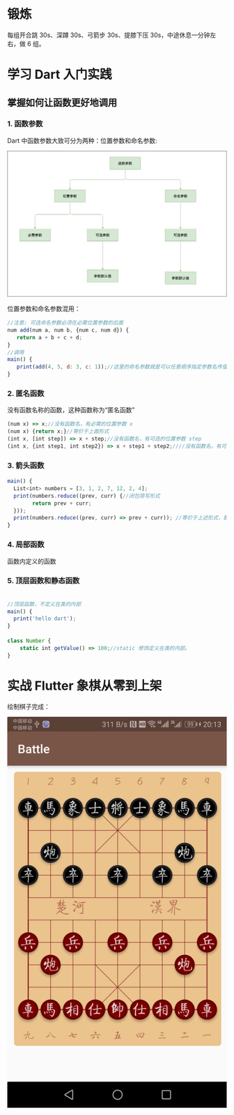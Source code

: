 # 锻炼

每组开合跳 30s、深蹲 30s、弓箭步 30s、提膝下压 30s，中途休息一分钟左右，做 6 组。

# 学习 Dart 入门实践

## 掌握如何让函数更好地调用

### 1. 函数参数

Dart 中函数参数大致可分为两种：位置参数和命名参数:

![avatar](../image/canshu.png)

位置参数和命名参数混用：

```javascript
//注意: 可选命名参数必须在必需位置参数的后面
num add(num a, num b, {num c, num d}) {
   return a + b + c + d;
}
//调用
main() {
   print(add(4, 5, d: 3, c: 1));//这里的命名参数就是可以任意顺序指定参数名传值,例如 d: 3, c: 1，但是必需参数必须按照顺序传参。
}
```

### 2. 匿名函数

没有函数名称的函数，这种函数称为“匿名函数”

```javascript
(num x) => x;//没有函数名，有必需的位置参数 x
(num x) {return x;}//等价于上面形式
(int x, [int step]) => x + step;//没有函数名，有可选的位置参数 step
(int x, {int step1, int step2}) => x + step1 + step2;////没有函数名，有可选的命名参数 step1、step2
```

### 3. 箭头函数

```javascript
main() {
  List<int> numbers = [3, 1, 2, 7, 12, 2, 4];
  print(numbers.reduce((prev, curr) {//闭包简写形式
        return prev + curr;
  }));
  print(numbers.reduce((prev, curr) => prev + curr)); //等价于上述形式，箭头函数简写形式
}
```

### 4. 局部函数

函数内定义的函数

### 5. 顶层函数和静态函数

```javascript

//顶层函数，不定义在类的内部
main() {
  print('hello dart');
}

class Number {
    static int getValue() => 100;//static 修饰定义在类的内部。
}
```

# 实战 Flutter 象棋从零到上架

绘制棋子完成：

![avatar](../image/qizi.png)
